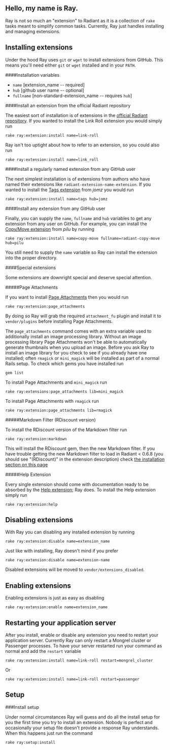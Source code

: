 Hello, my name is Ray.
---

Ray is not so much an "extension" to Radiant as it is a collection of `rake` tasks meant to simplify common tasks. Currently, Ray just handles installing and managing extensions.

Installing extensions
---

Under the hood Ray uses `git` or `wget` to install extensions from GitHub. This means you'll need either `git` or `wget` installed and in your `PATH`.

####Installation variables

* `name` [extension_name -- required]
* `hub` [github user name -- optional]
* `fullname` [non-standard-extension_name -- requires `hub`]

####Install an extension from the official Radiant repository

The easiest sort of installation is of extensions in the [official Radiant repository][rr]. If you wanted to install the Link Roll extension you would simply run

	rake ray:extension:install name=link-roll

Ray isn't too uptight about how to refer to an extension, so you could also run

	rake ray:extension:install name=link_roll

[rr]: http://github.com/radiant

####Install a regularly named extension from any GitHub user

The next simplest installation is of extensions from authors who have named their extensions like `radiant-extension-name-extension`. If you wanted to install the [Tags extension][te] from *jomz* you would run

	rake ray:extension:install name=tags hub=jomz

[te]: http://github.com/jomz/radiant-tags-extension

####Install any extension from any GitHub user

Finally, you can supply the `name`, `fullname` and `hub` variables to get any extension from any user on GitHub. For example, you can install the [Copy/Move extension][cm] from *pilu* by running

	rake ray:extension:install name=copy-move fullname=radiant-copy-move hub=pilu

You still need to supply the `name` variable so Ray can install the extension into the proper directory.

[cm]: http://github.com/pilu/radiant-copy-move

####Special extensions

Some extensions are downright special and deserve special attention.

#####Page Attachments

If you want to install [Page Attachments][pa] then you would run

	rake ray:extension:page_attachments

By doing so Ray will grab the required `attachment_fu` plugin and install it to `vendor/plugins` before installing Page Attachments.

The `page_attachments` command comes with an extra variable used to additionally install an image processing library. Without an image processing library Page Attachments won't be able to automatically generate thumbnails when you upload an image. Before you ask Ray to install an image library for you check to see if you already have one installed; often `rmagick` or `mini_magick` will be installed as part of a normal Rails setup. To check which gems you have installed run

	gem list

To install Page Attachments and `mini_magick` run

	rake ray:extensions:page_attachments lib=mini_magick

To install Page Attachments with `rmagick` run

	rake ray:extension:page_attachments lib=rmagick

[pa]: http://github.com/radiant/radiant-page-attachments-extension

#####Markdown Filter (RDiscount version)

To install the RDiscount version of the Markdown filter run

	rake ray:extension:markdown

This will install the RDiscount gem, then the new Markdown filter. If you have trouble getting the new Markdown filter to load in Radiant < 0.6.8 (you should see "(RDiscount)" in the extension description) check [the installation section on this page][tp]

[tp]: http://github.com/johnmuhl/radiant-markdown-extension/tree/master

#####Help Extension

Every single extension should come with documentation ready to be absorbed by the [Help extension][hp]; Ray does. To install the Help extension simply run

	rake ray:extension:help

[hp]: http://github.com/saturnflyer/radiant-help-extension/tree/master

Disabling extensions
---

With Ray you can disabling any installed extension by running

	rake ray:extension:disable name=extension_name

Just like with installing, Ray doesn't mind if you prefer

	rake ray:extension:disable name=extension-name

Disabled extensions will be moved to `vendor/extensions_disabled`.

Enabling extensions
---

Enabling extensions is just as easy as disabling

	rake ray:extension:enable name=extension_name

Restarting your application server
---

After you install, enable or disable any extension you need to restart your application server. Currently Ray can only restart a Mongrel cluster or Passenger processes. To have your server restarted run your command as normal and add the `restart` variable

	rake ray:extension:install name=link-roll restart=mongrel_cluster

Or

	rake ray:extension:install name=link-roll restart=passenger

Setup
---

###Install setup

Under normal circumstances Ray will guess and do all the install setup for you the first time you try to install an extension. Nobody is perfect and occasionally your setup file doesn't provide a response Ray understands. When this happens just run the command

	rake ray:setup:install

